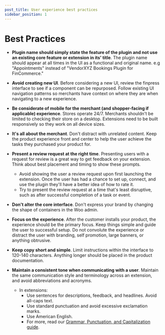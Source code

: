```yaml
---
post_title: User experience best practices
sidebar_position: 1
---
```


# Best Practices

- **Plugin name should simply state the feature of the plugin and not use an existing core feature or extension in its' title**. The plugin name should appear at all times in the UI as a functional and original name. e.g "Appointments" instead of "VendorXYZ Bookings Plugin for FinCommerce."

- **Avoid creating new UI**. Before considering a new UI, review the finpress interface to see if a component can be repurposed. Follow existing UI navigation patterns so merchants have context on where they are when navigating to a new experience.

- **Be considerate of mobile for the merchant (and shopper-facing if applicable) experience**. Stores operate 24/7. Merchants shouldn't be limited to checking their store on a desktop. Extensions need to be built responsively so they work on all device sizes.

- **It's all about the merchant**. Don't distract with unrelated content. Keep the product experience front and center to help the user achieve the tasks they purchased your product for.

- **Present a review request at the right time**. Presenting users with a request for review is a great way to get feedback on your extension. Think about best placement and timing to show these prompts.
    - Avoid showing the user a review request upon first launching the extension. Once the user has had a chance to set up, connect, and use the plugin they'll have a better idea of how to rate it.
    - Try to present the review request at a time that's least disruptive, such as after successful completion of a task or event.

- **Don't alter the core interface**. Don't express your brand by changing the shape of containers in the Woo admin.

- **Focus on the experience**. After the customer installs your product, the experience should be the primary focus. Keep things simple and guide the user to successful setup. Do not convolute the experience or distract the user with branding, self promotion, large banners, or anything obtrusive.

- **Keep copy short and simple**. Limit instructions within the interface to 120-140 characters. Anything longer should be placed in the product documentation.

- **Maintain a consistent tone when communicating with a user**. Maintain the same communication style and terminology across an extension, and avoid abbreviations and acronyms.

    - In extensions:
        - Use sentences for descriptions, feedback, and headlines. Avoid all-caps text.
        - Use standard punctuation and avoid excessive exclamation marks.
        - Use American English.
        - For more, read our [Grammar, Punctuation, and Capitalization guide](https://fincommerce.com/document/grammar-punctuation-style-guide/).
